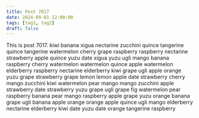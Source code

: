 ```yaml
---
title: Post 7017
date: 2024-09-01 12:00:00
tags: [tag1, tag2]
draft: false
---
```

This is post 7017.
kiwi
banana
xigua
nectarine
zucchini
quince
tangerine
quince
tangerine
watermelon
cherry
grape
raspberry
raspberry
nectarine
strawberry
apple
quince
yuzu
date
xigua
yuzu
ugli
mango
banana
raspberry
cherry
watermelon
watermelon
quince
apple
watermelon
elderberry
raspberry
nectarine
elderberry
kiwi
grape
ugli
apple
orange
yuzu
grape
strawberry
grape
lemon
lemon
apple
date
strawberry
cherry
mango
zucchini
kiwi
watermelon
pear
mango
mango
zucchini
apple
strawberry
date
strawberry
yuzu
grape
ugli
grape
fig
watermelon
pear
raspberry
banana
pear
mango
raspberry
apple
grape
yuzu
orange
banana
grape
ugli
banana
apple
orange
orange
apple
quince
ugli
mango
elderberry
nectarine
elderberry
kiwi
date
yuzu
date
orange
tangerine
raspberry
